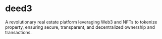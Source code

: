 # deed3
A revolutionary real estate platform leveraging Web3 and NFTs to tokenize property, ensuring secure, transparent, and decentralized ownership and transactions.

